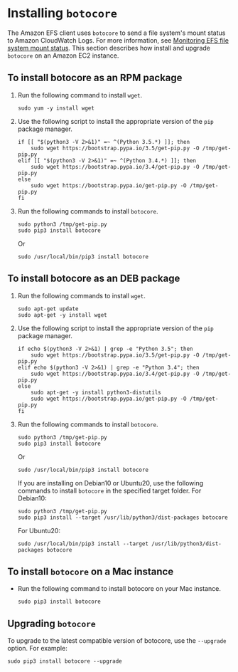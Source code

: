 # Installing `botocore`<a name="install-botocore"></a>

The Amazon EFS client uses `botocore` to send a file system's mount status to Amazon CloudWatch Logs\. For more information, see [Monitoring EFS file system mount status](how-to-monitor-mount-status.md)\. This section describes how install and upgrade `botocore` on an Amazon EC2 instance\.

## To install botocore as an RPM package<a name="install-botocore-rpm"></a>

1. Run the following command to install `wget`\.

   ```
   sudo yum -y install wget
   ```

1. Use the following script to install the appropriate version of the `pip` package manager\.

   ```
   if [[ "$(python3 -V 2>&1)" =~ ^(Python 3.5.*) ]]; then
       sudo wget https://bootstrap.pypa.io/3.5/get-pip.py -O /tmp/get-pip.py
   elif [[ "$(python3 -V 2>&1)" =~ ^(Python 3.4.*) ]]; then
       sudo wget https://bootstrap.pypa.io/3.4/get-pip.py -O /tmp/get-pip.py
   else
       sudo wget https://bootstrap.pypa.io/get-pip.py -O /tmp/get-pip.py
   fi
   ```

1. Run the following commands to install `botocore`\.

   ```
   sudo python3 /tmp/get-pip.py
   sudo pip3 install botocore
   ```

   Or

   ```
   sudo /usr/local/bin/pip3 install botocore
   ```

## To install botocore as an DEB package<a name="install-botocore-rpm"></a>

1. Run the following commands to install `wget`\.

   ```
   sudo apt-get update
   sudo apt-get -y install wget
   ```

1. Use the following script to install the appropriate version of the `pip` package manager\.

   ```
   if echo $(python3 -V 2>&1) | grep -e "Python 3.5"; then
       sudo wget https://bootstrap.pypa.io/3.5/get-pip.py -O /tmp/get-pip.py
   elif echo $(python3 -V 2>&1) | grep -e "Python 3.4"; then
       sudo wget https://bootstrap.pypa.io/3.4/get-pip.py -O /tmp/get-pip.py
   else
       sudo apt-get -y install python3-distutils
       sudo wget https://bootstrap.pypa.io/get-pip.py -O /tmp/get-pip.py
   fi
   ```

1. Run the following commands to install `botocore`\.

   ```
   sudo python3 /tmp/get-pip.py
   sudo pip3 install botocore
   ```

   Or

   ```
   sudo /usr/local/bin/pip3 install botocore
   ```

   If you are installing on Debian10 or Ubuntu20, use the following commands to install `botocore` in the specified target folder\. For Debian10:

   ```
   sudo python3 /tmp/get-pip.py
   sudo pip3 install --target /usr/lib/python3/dist-packages botocore
   ```

   For Ubuntu20:

   ```
   sudo /usr/local/bin/pip3 install --target /usr/lib/python3/dist-packages botocore
   ```

## To install `botocore` on a Mac instance<a name="install-botocore-mac"></a>
+ Run the following command to install botocore on your Mac instance\.

  ```
  sudo pip3 install botocore
  ```

## Upgrading `botocore`<a name="upgrade-botocore"></a>

To upgrade to the latest compatible version of botocore, use the `--upgrade` option\. For example:

```
sudo pip3 install botocore --upgrade
```
